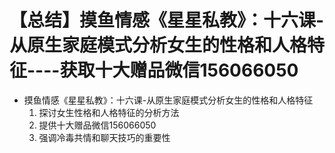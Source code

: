 # 【总结】摸鱼情感《星星私教》：十六课-从原生家庭模式分析女生的性格和人格特征----获取十大赠品微信156066050

-   摸鱼情感《星星私教》：十六课-从原生家庭模式分析女生的性格和人格特征
    1.  探讨女生性格和人格特征的分析方法
    2.  提供十大赠品微信156066050
    3.  强调冷毒共情和聊天技巧的重要性